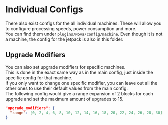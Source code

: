 # Individual Configs
There also exist configs for the all individual machines. These will allow you to configure processing speeds, power consumption and more.  
You can find them under ``plugins/Nova/config/machine``. Even though it is not a machine, the config for the jetpack is also in this folder.

## Upgrade Modifiers
You can also set upgrade modifiers for specific machines.  
This is done in the exact same way as in the main config, just inside the specific config for that machine.  
If you only want to change one specific modifier, you can leave out all the other ones to use their default values from the main config.  
The following config would give a range expansion of 2 blocks for each upgrade and set the maximum amount of upgrades to 15.
```json
"upgrade_modifiers": {  
  "range": [0, 2, 4, 6, 8, 10, 12, 14, 16, 18, 20, 22, 24, 26, 28, 30]
}
```
